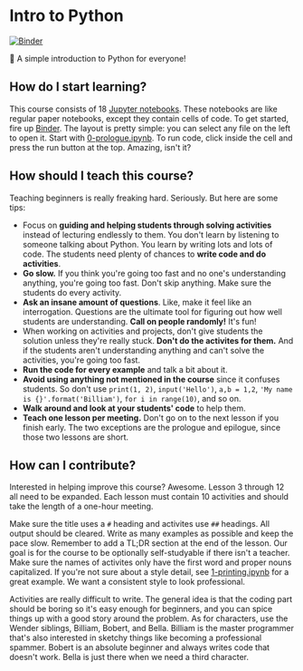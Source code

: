 # Intro to Python

[![Binder](https://mybinder.org/badge_logo.svg)](https://mybinder.org/v2/gh/LadueCS/Intro-to-Python/HEAD)

🐍 A simple introduction to Python for everyone!


## How do I start learning?

This course consists of 18 [Jupyter notebooks](https://jupyter.org). These notebooks are like regular paper notebooks, except they contain cells of code. To get started, fire up [Binder](https://mybinder.org/v2/gh/LadueCS/Intro-to-Python/HEAD). The layout is pretty simple: you can select any file on the left to open it. Start with [0-prologue.ipynb](0-prologue.ipynb). To run code, click inside the cell and press the run button at the top. Amazing, isn't it?


## How should I teach this course?

Teaching beginners is really freaking hard. Seriously. But here are some tips:
- Focus on **guiding and helping students through solving activities** instead of lecturing endlessly to them. You don't learn by listening to someone talking about Python. You learn by writing lots and lots of code. The students need plenty of chances to **write code and do activities**.
- **Go slow.** If you think you're going too fast and no one's understanding anything, you're going too fast. Don't skip anything. Make sure the students do every activity.
- **Ask an insane amount of questions**. Like, make it feel like an interrogation. Questions are the ultimate tool for figuring out how well students are understanding. **Call on people randomly!** It's fun!
- When working on activities and projects, don't give students the solution unless they're really stuck. **Don't do the activites for them.** And if the students aren't understanding anything and can't solve the activities, you're going too fast.
- **Run the code for every example** and talk a bit about it.
- **Avoid using anything not mentioned in the course** since it confuses students. So don't use `print(1, 2)`, `input('Hello')`, `a,b = 1,2`, `'My name is {}'.format('Billiam')`, `for i in range(10)`, and so on.
- **Walk around and look at your students' code** to help them.
- **Teach one lesson per meeting.** Don't go on to the next lesson if you finish early. The two exceptions are the prologue and epilogue, since those two lessons are short.


## How can I contribute?

Interested in helping improve this course? Awesome. Lesson 3 through 12 all need to be expanded. Each lesson must contain 10 activities and should take the length of a one-hour meeting.

Make sure the title uses a `#` heading and activites use `##` headings. All output should be cleared. Write as many examples as possible and keep the pace slow. Remember to add a TL;DR section at the end of the lesson. Our goal is for the course to be optionally self-studyable if there isn't a teacher. Make sure the names of activites only have the first word and proper nouns capitalized. If you're not sure about a style detail, see [1-printing.ipynb](1-printing.ipynb) for a great example. We want a consistent style to look professional.

Activities are really difficult to write. The general idea is that the coding part should be boring so it's easy enough for beginners, and you can spice things up with a good story around the problem. As for characters, use the Wender siblings, Billiam, Bobert, and Bella. Billiam is the master programmer that's also interested in sketchy things like becoming a professional spammer. Bobert is an absolute beginner and always writes code that doesn't work. Bella is just there when we need a third character.
